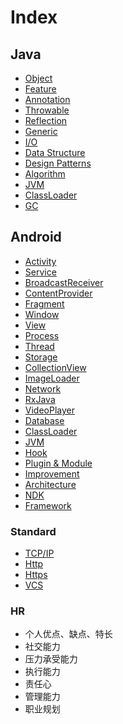 # Index

## Java
- [Object](docs/java/Object.md)
- [Feature](docs/java/Feature.md)
- [Annotation](docs/java/Annotation.md)
- [Throwable](docs/java/Throwable.md)
- [Reflection](docs/java/Reflection.md)
- [Generic](docs/java/Generic.md)
- [I/O](docs/java/IO.md)
- [Data Structure](docs/java/DataStructure.md)
- [Design Patterns](docs/java/DesignPatterns.md)
- [Algorithm](docs/java/Algorithm.md)
- [JVM](docs/java/JVM.md)
- [ClassLoader](docs/java/ClassLoader.md)
- [GC](docs/java/GC.md)

## Android
- [Activity](docs/android/Activity.md)
- [Service](docs/android/Service.md)
- [BroadcastReceiver](docs/android/BroadcastReceiver.md)
- [ContentProvider](docs/android/ContentProvider.md)
- [Fragment](docs/android/Fragment.md)
- [Window](docs/android/Window.md)
- [View](docs/android/View.md)
- [Process](docs/android/Process.md)
- [Thread](docs/android/Thread.md)
- [Storage](docs/android/Storage.md)
- [CollectionView](docs/android/CollectionView.md)
- [ImageLoader](docs/android/ImageLoader.md)
- [Network](docs/android/Network.md)
- [RxJava](docs/android/RxJava.md)
- [VideoPlayer](docs/android/VideoPlayer.md)
- [Database](docs/android/Database.md)
- [ClassLoader](docs/android/ClassLoader.md)
- [JVM](docs/android/JVM.md)
- [Hook](docs/android/Hook.md)
- [Plugin & Module](docs/android/PluginModule.md)
- [Improvement](docs/android/Improvement.md)
- [Architecture](docs/android/Architecture.md)
- [NDK](docs/android/NDK.md)
- [Framework](docs/android/Framework.md)

### Standard
- [TCP/IP](docs/standard/TcpIp.md)
- [Http](docs/standard/Http.md)
- [Https](docs/standard/Https.md)
- [VCS](docs/standard/VCS.md)

### HR
- 个人优点、缺点、特长
- 社交能力
- 压力承受能力
- 执行能力
- 责任心
- 管理能力
- 职业规划